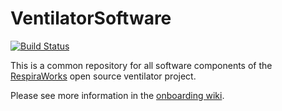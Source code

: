 # VentilatorSoftware

[![Build Status](https://travis-ci.com/RespiraWorks/VentilatorSoftware.svg?branch=master)](https://travis-ci.com/RespiraWorks/VentilatorSoftware)

This is a common repository for all software components of the [RespiraWorks](http://respira.works) open source ventilator project.

Please see more information in the [onboarding wiki](https://github.com/RespiraWorks/VentilatorSoftware/wiki).
